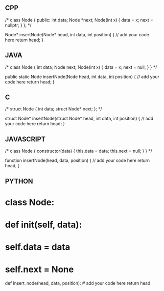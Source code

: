 ## CPP

/*
class Node {
  public:
    int data;
    Node *next;
    Node(int x) {
        data = x;
        next = nullptr;
    }
};
*/

Node* insertNode(Node* head, int data, int position) {
    // add your code here
    return head;
}


## JAVA

/*
class Node {
    int data;
    Node next;
    Node(int x) {
        data = x;
        next = null;
    }
}
*/

public static Node insertNode(Node head, int data, int position) {
    // add your code here
    return head;
}

## C

/*
struct Node {
    int data;
    struct Node* next;
};
*/

struct Node* insertNode(struct Node* head, int data, int position) {
    // add your code here
    return head;
}


## JAVASCRIPT

/*
class Node {
    constructor(data) {
        this.data = data;
        this.next = null;
    }
}
*/

function insertNode(head, data, position) {
    // add your code here
    return head;
}

## PYTHON

# class Node:
#    def __init__(self, data):
#        self.data = data
#        self.next = None

def insert_node(head, data, position):
    # add your code here
    return head
